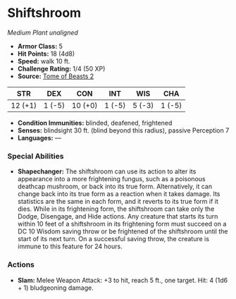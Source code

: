 # Shiftshroom

*Medium* *Plant* *unaligned*

- **Armor Class:** 5
- **Hit Points:** 18 (4d8)
- **Speed:** walk 10 ft.
- **Challenge Rating:** 1/4 (50 XP)
- **Source:** [Tome of Beasts 2](https://koboldpress.com/kpstore/product/tome-of-beasts-2-for-5th-edition/)

| STR | DEX | CON | INT | WIS | CHA |
| --- | --- | --- | --- | --- | --- |
| 12 (+1) | 1 (-5) | 10 (+0) | 1 (-5) | 5 (-3) | 1 (-5) |

- **Condition Immunities:** blinded, deafened, frightened
- **Senses:** blindsight 30 ft. (blind beyond this radius), passive Perception 7
- **Languages:** —
### Special Abilities
- **Shapechanger:** The shiftshroom can use its action to alter its appearance into a more frightening fungus, such as a poisonous deathcap mushroom, or back into its true form. Alternatively, it can change back into its true form as a reaction when it takes damage. Its statistics are the same in each form, and it reverts to its true form if it dies. While in its frightening form, the shiftshroom can take only the Dodge, Disengage, and Hide actions. Any creature that starts its turn within 10 feet of a shiftshroom in its frightening form must succeed on a DC 10 Wisdom saving throw or be frightened of the shiftshroom until the start of its next turn. On a successful saving throw, the creature is immune to this feature for 24 hours.
### Actions
- **Slam:** Melee Weapon Attack: +3 to hit, reach 5 ft., one target. Hit: 4 (1d6 + 1) bludgeoning damage.
